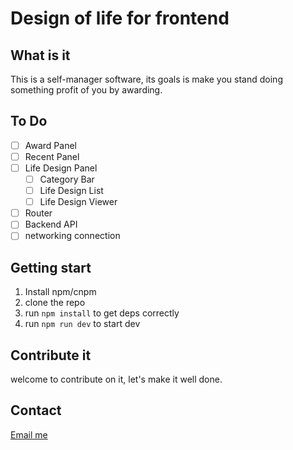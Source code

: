 # Design of life for frontend

## What is it
This is a self-manager software, its goals is make you stand doing something profit of you by awarding.
## To Do
- [ ] Award Panel
- [ ] Recent Panel
- [ ] Life Design Panel
  - [ ] Category Bar
  - [ ] Life Design List
  - [ ] Life Design Viewer
- [ ] Router
- [ ] Backend API
- [ ] networking connection

## Getting start
1. Install npm/cnpm
2. clone the repo
3. run `npm install` to get deps correctly
4. run `npm run dev` to start dev
## Contribute it
   welcome to contribute on it, let's make it well done.
## Contact
[Email me](mailto:codimiracle@outlook.com)